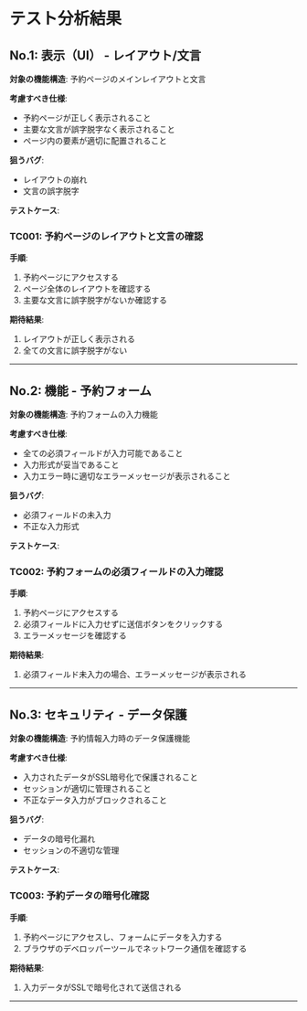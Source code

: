 # テスト分析結果

## No.1: 表示（UI） - レイアウト/文言

**対象の機能構造**: 予約ページのメインレイアウトと文言

**考慮すべき仕様**:
- 予約ページが正しく表示されること
- 主要な文言が誤字脱字なく表示されること
- ページ内の要素が適切に配置されること

**狙うバグ**:
- レイアウトの崩れ
- 文言の誤字脱字

**テストケース**:

### TC001: 予約ページのレイアウトと文言の確認

**手順**:
1. 予約ページにアクセスする
2. ページ全体のレイアウトを確認する
3. 主要な文言に誤字脱字がないか確認する

**期待結果**:
1. レイアウトが正しく表示される
2. 全ての文言に誤字脱字がない

---

## No.2: 機能 - 予約フォーム

**対象の機能構造**: 予約フォームの入力機能

**考慮すべき仕様**:
- 全ての必須フィールドが入力可能であること
- 入力形式が妥当であること
- 入力エラー時に適切なエラーメッセージが表示されること

**狙うバグ**:
- 必須フィールドの未入力
- 不正な入力形式

**テストケース**:

### TC002: 予約フォームの必須フィールドの入力確認

**手順**:
1. 予約ページにアクセスする
2. 必須フィールドに入力せずに送信ボタンをクリックする
3. エラーメッセージを確認する

**期待結果**:
1. 必須フィールド未入力の場合、エラーメッセージが表示される

---

## No.3: セキュリティ - データ保護

**対象の機能構造**: 予約情報入力時のデータ保護機能

**考慮すべき仕様**:
- 入力されたデータがSSL暗号化で保護されること
- セッションが適切に管理されること
- 不正なデータ入力がブロックされること

**狙うバグ**:
- データの暗号化漏れ
- セッションの不適切な管理

**テストケース**:

### TC003: 予約データの暗号化確認

**手順**:
1. 予約ページにアクセスし、フォームにデータを入力する
2. ブラウザのデベロッパーツールでネットワーク通信を確認する

**期待結果**:
1. 入力データがSSLで暗号化されて送信される

---

